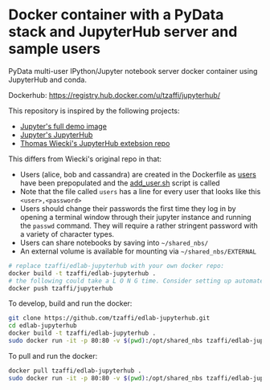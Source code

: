 Docker container with a PyData stack and JupyterHub server and sample users
===========================================================================


PyData multi-user IPython/Jupyter notebook server docker container using JupyterHub and conda.

Dockerhub: https://registry.hub.docker.com/u/tzaffi/jupyterhub/

This repository is inspired by the following projects:
* [Jupyter's full demo image](https://github.com/jupyter/docker-demo-images)
* [Jupyter's JupyterHub](https://github.com/jupyter/jupyterhub)
* [Thomas Wiecki's JupyterHub extebsion repo](https://github.com/twiecki/pydata_docker_jupyterhub)

This differs from Wiecki's original repo in that:

* Users (alice, bob and cassandra) are created in the Dockerfile as [users](./users) have been prepopulated and the [add_user.sh](./add_user.sh) script is called
* Note that the file called `users` has a line for every user that looks like this `<user>,<password>`
* Users should change their passwords the first time they log in by opening a terminal window through their jupyter  instance and running the `passwd` command. They will require a rather stringent password with a variety of character types.
* Users can share notebooks by saving into `~/shared_nbs/`
* An external volume is available for mounting via `~/shared_nbs/EXTERNAL`

```bash
# replace tzaffi/edlab-jupyterhub with your own docker repo:
docker build -t tzaffi/edlab-jupyterhub .
# the following could take a L O N G time. Consider setting up automated deploys.
docker push tzaffi/jupyterhub
```

To develop, build and run the docker:

```bash
git clone https://github.com/tzaffi/edlab-jupyterhub.git
cd edlab-jupyterhub
docker build -t tzaffi/edlab-jupyterhub .
sudo docker run -it -p 80:80 -v $(pwd):/opt/shared_nbs tzaffi/edlab-jupyterhub ipython notebook --ip=0.0.0.0 --no-browser
```

To pull and run the docker:

```bash
docker pull tzaffi/edlab-jupyterhub .
sudo docker run -it -p 80:80 -v $(pwd):/opt/shared_nbs tzaffi/edlab-jupyterhub ipython notebook --ip=0.0.0.0 --no-browser
```
